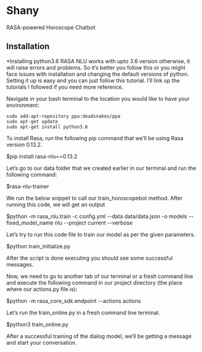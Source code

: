 # Shany
RASA-powered Horoscope Chatbot

## Installation

*Installing python3.6
RASA NLU works with upto 3.6 version otherwise, it will raise errors and problems. So it’s better you follow this or you might face issues with installation and changing the default versions of python. Setting it up is easy and you can just follow this tutorial. I’ll link up the tutorials I followed if you need more reference.

Navigate in your bash terminal to the location you would like to have your environment:

```
sudo add-apt-repository ppa:deadsnakes/ppa
sudo apt-get update
sudo apt-get install python3.6
```

To install Rasa, run the following pip command that we’ll be using Rasa version 0.13.2.

$pip install rasa-nlu==0.13.2

Let’s go to our data folder that we created earlier in our terminal and run the following command:

$rasa-nlu-trainer

We run the below snippet to call our train_horoscopebot method. After running this code, we will get an output

$python -m rasa_nlu.train -c config.yml --data data/data.json -o models --fixed_model_name nlu --project current --verbose

Let’s try to run this code file to train our model as per the given parameters.

$python train_initialize.py

After the script is done executing you should see some successful messages.

Now, we need to go to another tab of our terminal or a fresh command line and execute the following command in our project directory (the place where our actions.py file is):

$python -m rasa_core_sdk.endpoint --actions actions

Let’s run the train_online.py in a fresh command line terminal.

$python3 train_online.py

After a successful training of the dialog model, we’ll be getting a message and start your conversation.
